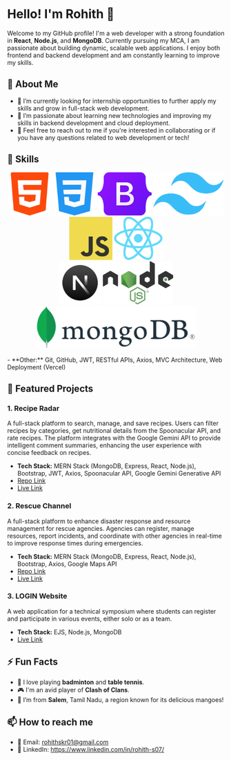 # Hello! I'm Rohith 👋

Welcome to my GitHub profile! I'm a web developer with a strong foundation in **React**, **Node.js**, and **MongoDB**. Currently pursuing my MCA, I am passionate about building dynamic, scalable web applications. I enjoy both frontend and backend development and am constantly learning to improve my skills.

## 🚀 About Me
- 🌱 I’m currently looking for internship opportunities to further apply my skills and grow in full-stack web development.
- 🤔 I’m passionate about learning new technologies and improving my skills in backend development and cloud deployment.
- 💬 Feel free to reach out to me if you're interested in collaborating or if you have any questions related to web development or tech!

## 💼 Skills
<p align="center">
  <img src="/Technology_Logos/html5.png" alt="HTML" height="100"/>
  <img src="/Technology_Logos/css3.png" alt="CSS" height="100"/>
  <img src="/Technology_Logos/bootstrap.png" alt="Bootstrap" height="100"/>
  <img src="/Technology_Logos/tailwind.png" alt="Tailwind CSS" height="100"/>
  <img src="/Technology_Logos/javascript.png" alt="JavaScript" height="100"/>
  <img src="/Technology_Logos/react.png" alt="React.js" height="100"/>
  <br />
  <img src="/Technology_Logos/nextjs.png" alt="Next.JS" height="100"/>
  <img src="/Technology_Logos/nodejs.png" alt="Node.js" height="100"/>
  <img src="/Technology_Logos/mongodb.png" alt="Mongo DB" height="100"/>
</p>
- **Other:** Git, GitHub, JWT, RESTful APIs, Axios, MVC Architecture, Web Deployment (Vercel)

## 📂 Featured Projects

### 1. **Recipe Radar**
A full-stack platform to search, manage, and save recipes. Users can filter recipes by categories, get nutritional details from the Spoonacular API, and rate recipes. The platform integrates with the Google Gemini API to provide intelligent comment summaries, enhancing the user experience with concise feedback on recipes.

- **Tech Stack:** MERN Stack (MongoDB, Express, React, Node.js), Bootstrap, JWT, Axios, Spoonacular API, Google Gemini Generative API
- [Repo Link](https://github.com/Rohith-S-07/RecipeRadar)
- [Live Link](https://reciperadar-app.onrender.com/)

### 2. **Rescue Channel**
A full-stack platform to enhance disaster response and resource management for rescue agencies. Agencies can register, manage resources, report incidents, and coordinate with other agencies in real-time to improve response times during emergencies.

- **Tech Stack:** MERN Stack (MongoDB, Express, React, Node.js), Bootstrap, Axios, Google Maps API
- [Repo Link](https://github.com/Rohith-S-07/RescueChannel-MERN)
- [Live Link](https://rescuechannel.onrender.com/)

### 3. **LOGIN Website**
A web application for a technical symposium where students can register and participate in various events, either solo or as a team.

- **Tech Stack:** EJS, Node.js, MongoDB
- [Live Link](https://login-2024.onrender.com/)

## ⚡ Fun Facts
- 🏸 I love playing **badminton** and **table tennis**.
- 🎮 I'm an avid player of **Clash of Clans**.
- 🥭 I’m from **Salem**, Tamil Nadu, a region known for its delicious mangoes!

## 📫 How to reach me
- 📧 Email: rohithskr01@gmail.com
- 🔗 LinkedIn: https://www.linkedin.com/in/rohith-s07/
